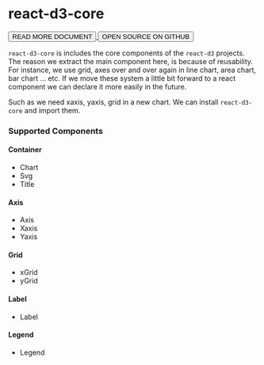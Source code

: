 # react-d3-core

<a href="/docs/core">
  <button type="button" class="btn btn-success">READ MORE DOCUMENT</button>
</a>

<a href="https://github.com/react-d3/react-d3-core">
  <button type="button" class="btn btn-default">OPEN SOURCE ON GITHUB</button>
</a>

`react-d3-core` is includes the core components of the `react-d3` projects. The reason we extract the main component here, is because of reusability. For instance, we use grid, axes over and over again in line chart, area chart, bar chart ... etc. If we move these system a little bit forward to a react component we can declare it more easily in the future.  

Such as we need xaxis, yaxis, grid in a new chart.  We can install `react-d3-core` and import them.

### Supported Components

#### Container

- Chart
- Svg
- Title

#### Axis

- Axis
- Xaxis
- Yaxis

#### Grid

- xGrid
- yGrid

#### Label

- Label

#### Legend

- Legend
